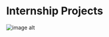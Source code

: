 # Internship Projects
![image alt](https://github.com/shahd-tareq/CognoRise-InfoTech-Projects/blob/7600d487d5c751c828979982ba348b6481bf19af/cognorise1/BG.jpg)
